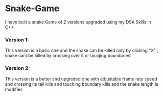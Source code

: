 # Snake-Game
I have built a snake Game of 2 versions upgraded using my DSA Skills in C++

### Version 1:
This version is a basic one and the snake can be killed only by clicking "X" ;
snake cant be killed by crossing over it or toucjing boundaries!

### Version 2:
This version is a better and upgraded one with adjustable frame rate speed and
crossing its tail kills and touching boundary kills and the snake length is modifies 
